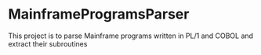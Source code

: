 # MainframeProgramsParser
This project is to parse Mainframe programs written in PL/1 and COBOL and extract their subroutines
